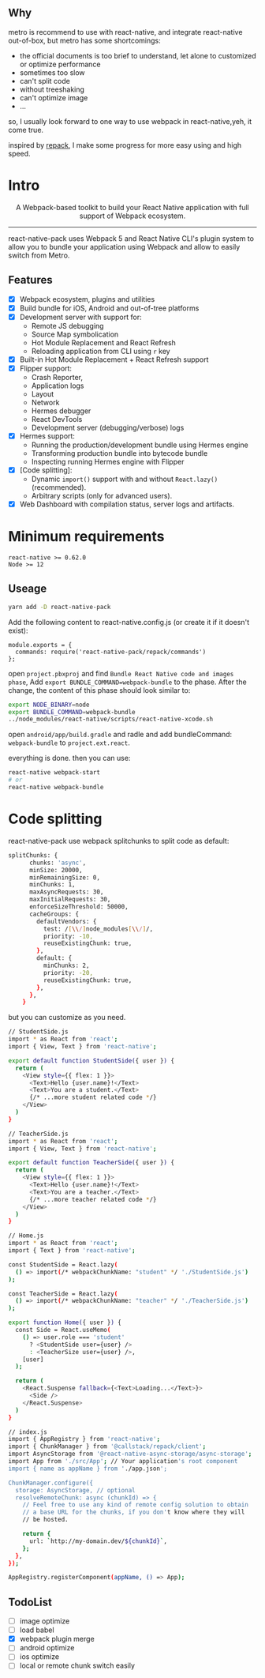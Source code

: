 ## Why

metro is recommend to use with react-native, and integrate react-native out-of-box, but metro has some shortcomings:

- the official documents is too brief to understand, let alone to customized or optimize performance
- sometimes too slow
- can't split code
- without treeshaking
- can't optimize image
- ...

so, I usually look forward to one way to use webpack in react-native,yeh, it come true.

inspired by [repack](https://github.com/callstack/repack), I make some progress for more easy using and high speed.

# Intro

<p align="center">
A Webpack-based toolkit to build your React Native application with full support of Webpack ecosystem.
</p>

---

react-native-pack uses Webpack 5 and React Native CLI's plugin system to allow you to bundle your application using Webpack and allow to easily switch from Metro.

## Features

- [x] Webpack ecosystem, plugins and utilities
- [x] Build bundle for iOS, Android and out-of-tree platforms
- [x] Development server with support for:
  - Remote JS debugging
  - Source Map symbolication
  - Hot Module Replacement and React Refresh
  - Reloading application from CLI using `r` key
- [x] Built-in Hot Module Replacement + React Refresh support
- [x] Flipper support:
  - Crash Reporter,
  - Application logs
  - Layout
  - Network
  - Hermes debugger
  - React DevTools
  - Development server (debugging/verbose) logs
- [x] Hermes support:
  - Running the production/development bundle using Hermes engine
  - Transforming production bundle into bytecode bundle
  - Inspecting running Hermes engine with Flipper
- [x] [Code splitting]:
  - Dynamic `import()` support with and without `React.lazy()` (recommended).
  - Arbitrary scripts (only for advanced users).
- [x] Web Dashboard with compilation status, server logs and artifacts.

# Minimum requirements

```
react-native >= 0.62.0
Node >= 12
```

## Useage

```sh
yarn add -D react-native-pack
```

Add the following content to react-native.config.js (or create it if it doesn't exist):

```
module.exports = {
  commands: require('react-native-pack/repack/commands')
};
```

open `project.pbxproj` and find `Bundle React Native code and images phase`, Add `export BUNDLE_COMMAND=webpack-bundle` to the phase.
After the change, the content of this phase should look similar to:

```sh
export NODE_BINARY=node
export BUNDLE_COMMAND=webpack-bundle
../node_modules/react-native/scripts/react-native-xcode.sh
```

open `android/app/build.gradle` and radle and add bundleCommand: `webpack-bundle` to `project.ext.react`.

everything is done. then you can use:

```sh
react-native webpack-start
# or
react-native webpack-bundle
```

# Code splitting

react-native-pack use webpack splitchunks to split code as default:

```sh
splitChunks: {
      chunks: 'async',
      minSize: 20000,
      minRemainingSize: 0,
      minChunks: 1,
      maxAsyncRequests: 30,
      maxInitialRequests: 30,
      enforceSizeThreshold: 50000,
      cacheGroups: {
        defaultVendors: {
          test: /[\\/]node_modules[\\/]/,
          priority: -10,
          reuseExistingChunk: true,
        },
        default: {
          minChunks: 2,
          priority: -20,
          reuseExistingChunk: true,
        },
      },
    }
```

but you can customize as you need.

```sh
// StudentSide.js
import * as React from 'react';
import { View, Text } from 'react-native';

export default function StudentSide({ user }) {
  return (
    <View style={{ flex: 1 }}>
      <Text>Hello {user.name}!</Text>
      <Text>You are a student.</Text>
      {/* ...more student related code */}
    </View>
  )
}
```

```sh
// TeacherSide.js
import * as React from 'react';
import { View, Text } from 'react-native';

export default function TeacherSide({ user }) {
  return (
    <View style={{ flex: 1 }}>
      <Text>Hello {user.name}!</Text>
      <Text>You are a teacher.</Text>
      {/* ...more teacher related code */}
    </View>
  )
}
```

```sh
// Home.js
import * as React from 'react';
import { Text } from 'react-native';

const StudentSide = React.lazy(
  () => import(/* webpackChunkName: "student" */ './StudentSide.js')
);

const TeacherSide = React.lazy(
  () => import(/* webpackChunkName: "teacher" */ './TeacherSide.js')
);

export function Home({ user }) {
  const Side = React.useMemo(
    () => user.role === 'student'
      ? <StudentSide user={user} />
      : <TeacherSize user={user} />,
    [user]
  );

  return (
    <React.Suspense fallback={<Text>Loading...</Text>}>
      <Side />
    </React.Suspense>
  )
}
```

```sh
// index.js
import { AppRegistry } from 'react-native';
import { ChunkManager } from '@callstack/repack/client';
import AsyncStorage from '@react-native-async-storage/async-storage';
import App from './src/App'; // Your application's root component
import { name as appName } from './app.json';

ChunkManager.configure({
  storage: AsyncStorage, // optional
  resolveRemoteChunk: async (chunkId) => {
    // Feel free to use any kind of remote config solution to obtain
    // a base URL for the chunks, if you don't know where they will
    // be hosted.

    return {
      url: `http://my-domain.dev/${chunkId}`,
    };
  },
});

AppRegistry.registerComponent(appName, () => App);
```

## TodoList

- [ ] image optimize
- [ ] load babel
- [x] webpack plugin merge
- [ ] android optimize
- [ ] ios optimize
- [ ] local or remote chunk switch easily
